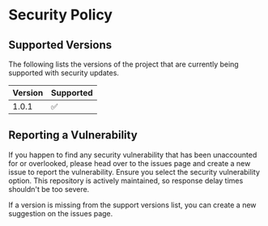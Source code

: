 # Security Policy

## Supported Versions

The following lists the versions of the project that are
currently being supported with security updates.

| Version | Supported          |
| ------- | ------------------ |
| 1.0.1   | :white_check_mark: |

## Reporting a Vulnerability

If you happen to find any security vulnerability that has been unaccounted for or overlooked, please head over to the issues
page and create a new issue to report the vulnerability. Ensure you select the security vulnerability option.
This repository is actively maintained, so response delay times shouldn't be too severe.

If a version is missing from the support versions list, you can create a new suggestion on the issues page.
